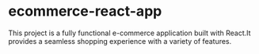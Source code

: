 # ecommerce-react-app
This project is a fully functional e-commerce application built with React.It provides a seamless shopping experience with a variety of features.

